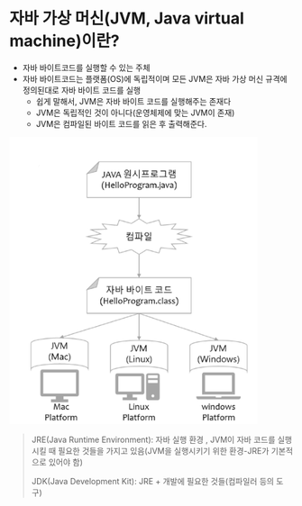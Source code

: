 # 자바 가상 머신(JVM, Java virtual machine)이란?

- 자바 바이트코드를 실행할 수 있는 주체
- 자바 바이트코드는 플랫폼(OS)에 독립적이며 모든 JVM은 자바 가상 머신 규격에 정의된대로 자바 바이트 코드를 실행
  - 쉽게 말해서, JVM은 자바 바이트 코드를 실행해주는 존재다
  - JVM은 독립적인 것이 아니다(운영체제에 맞는 JVM이 존재)
  - JVM은 컴파일된 바이트 코드를 읽은 후 출력해준다.

![image-20221207171023730](assets/image-20221207171023730.png)

> JRE(Java Runtime Environment): 자바 실행 환경 , JVM이 자바 코드를 실행시킬 때 필요한 것들을 가지고 있음(JVM을 실행시키기 위한 환경-JRE가 기본적으로 있어야 함)
>
> JDK(Java Development Kit): JRE + 개발에 필요한 것들(컴파일러 등의 도구)